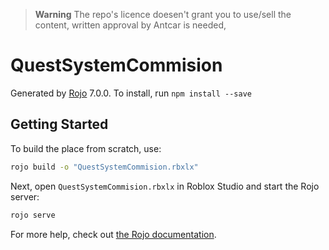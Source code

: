 > **Warning**
> The repo's licence doesen't grant you to use/sell the content, written approval by Antcar is needed,

# QuestSystemCommision
Generated by [Rojo](https://github.com/rojo-rbx/rojo) 7.0.0.
To install, run `npm install --save`

## Getting Started
To build the place from scratch, use:

```bash
rojo build -o "QuestSystemCommision.rbxlx"
```

Next, open `QuestSystemCommision.rbxlx` in Roblox Studio and start the Rojo server:

```bash
rojo serve
```

For more help, check out [the Rojo documentation](https://rojo.space/docs).
